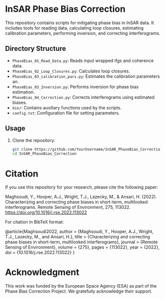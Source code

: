# InSAR Phase Bias Correction
This repository contains scripts for mitigating phase bias in InSAR data. It includes tools for reading data, calculating loop closures, estimating calibration parameters, performing inversion, and correcting interferograms.

## Directory Structure
- `PhaseBias_01_Read_Data.py`: Reads input wrapped ifgs and coherence data.
- `PhaseBias_02_Loop_Closures.py`: Calculates loop closures.
- `PhaseBias_03_calibration_pars.py`: Estimates the calibration parameters an.
- `PhaseBias_03_Inversion.py`: Performs inversion for phase bias estimation.
- `PhaseBias_04_Correction.py`: Corrects interferograms using estimated biases.
- `bin/`: Contains auxiliary functions used by the scripts.
- `config.txt`: Configuration file for setting parameters.

## Usage
1. Clone the repository:
   ```bash
   git clone https://github.com/YourUsername/InSAR_PhaseBias_Correction.git
   cd InSAR_PhaseBias_Correction


# Citation
If you use this repository for your research, please cite the following paper:

Maghsoudi, Y., Hooper, A.J., Wright, T.J., Lazecky, M., & Ansari, H. (2022). Characterizing and correcting phase biases in short-term, multilooked interferograms. Remote Sensing of Environment, 275, 113022.
https://doi.org/10.1016/j.rse.2022.113022

For citation in BibTeX format:

@article{Maghsoudi2022,
    author = {Maghsoudi, Y., Hooper, A.J., Wright, T.J., Lazecky, M., and Ansari, H.},
    title = {Characterizing and correcting phase biases in short-term, multilooked interferograms},
    journal = {Remote Sensing of Environment},
    volume = {275},
    pages = {113022},
    year = {2022},
    doi = {10.1016/j.rse.2022.113022}
}


# Acknowledgment
This work was funded by the European Space Agency (ESA) as part of the Phase Bias Correction Project. We gratefully acknowledge their support.

